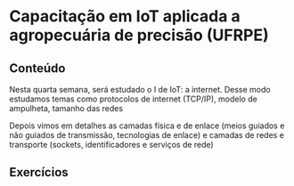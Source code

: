 # Capacitação em IoT aplicada a agropecuária de precisão (UFRPE)

## Conteúdo

Nesta quarta semana, será estudado o I de IoT: a internet. Desse modo estudamos temas como protocolos de internet (TCP/IP), modelo de ampulheta, tamanho das redes

Depois vimos em detalhes as camadas física e de enlace (meios guiados e não guiados de transmissão, tecnologias de enlace)
e camadas de redes e transporte (sockets, identificadores e serviços de rede)

## Exercícios


